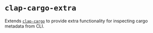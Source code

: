 # `clap-cargo-extra`

Extends [`clap-cargo`](https://github.com/crate-ci/clap-cargo) to provide extra functionality for inspecting cargo metadata from CLI.
